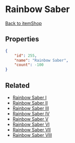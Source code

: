 # Rainbow Saber

<no description available>

[Back to itemShop](../item-shops.md)

## Properties

```json
{
    "id": 255,
    "name": "Rainbow Saber",
    "count": -100
}
```

## Related

- [Rainbow Saber I](../items/6742-rainbow-saber-i.md)
- [Rainbow Saber II](../items/6743-rainbow-saber-ii.md)
- [Rainbow Saber III](../items/6744-rainbow-saber-iii.md)
- [Rainbow Saber IV](../items/6745-rainbow-saber-iv.md)
- [Rainbow Saber V](../items/6746-rainbow-saber-v.md)
- [Rainbow Saber VI](../items/6747-rainbow-saber-vi.md)
- [Rainbow Saber VII](../items/6748-rainbow-saber-vii.md)
- [Rainbow Saber VIII](../items/6749-rainbow-saber-viii.md)

